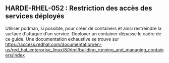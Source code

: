 ## HARDE-RHEL-052 : Restriction des accès des services déployés

Utiliser podman, si possible, pour créer de containers et ainsi restreindre la surface d'attaque d'un service.
Deployer un container dépasse le cadre de ce guide. Une documentation exhaustive se trouve sur https://access.redhat.com/documentation/en-us/red_hat_enterprise_linux/8/html/building_running_and_managing_containers/index

